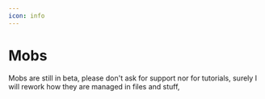 ```yaml
---
icon: info
---
```


# Mobs


<Warning>
Mobs are still in beta, please don't ask for support nor for tutorials, surely I will rework how they are managed in files and stuff,
</Warning>